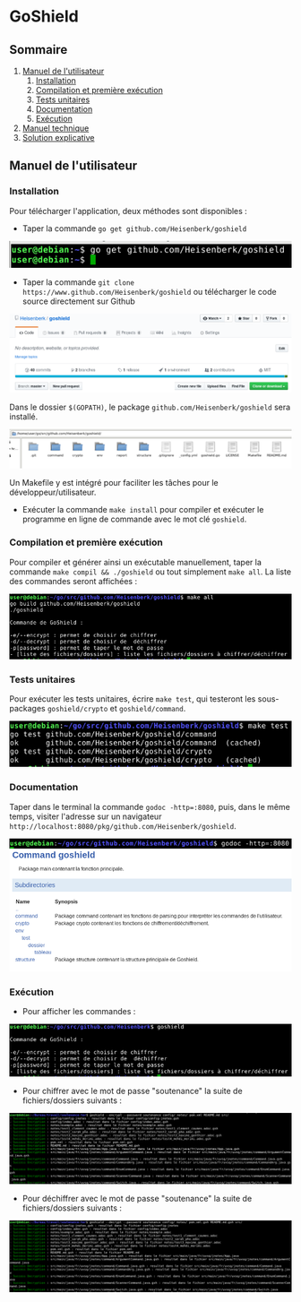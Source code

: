 # GoShield

## Sommaire

1. [Manuel de l'utilisateur](#utilisateur)
	1. [Installation](#installation)
	2. [Compilation et première exécution](#compilation)
	3. [Tests unitaires](#tests)
	4. [Documentation](#doc)
	5. [Exécution](#execution)
2. [Manuel technique](#technique)
3. [Solution explicative](#solution)

## Manuel de l'utilisateur <a id="utilisateur"></a> 

### Installation <a id="installation"></a> 

Pour télécharger l'application, deux méthodes sont disponibles :

- Taper la commande `go get github.com/Heisenberk/goshield` 

<img src="report/pictures/go_get.PNG" alt="Commande go get"/>

- Taper la commande `git clone https://www.github.com/Heisenberk/goshield` ou télécharger le code source directement sur Github 

<img src="report/pictures/github.PNG" alt="Github"/>

Dans le dossier `$(GOPATH)`, le package `github.com/Heisenberk/goshield` sera installé. 

<img src="report/pictures/content.PNG" alt="Contenu du package goshield"/>

Un Makefile y est intégré pour faciliter les tâches pour le développeur/utilisateur. 

- Exécuter la commande `make install` pour compiler et exécuter le programme en ligne de commande avec le mot clé `goshield`. 

### Compilation et première exécution <a id="compilation"></a> 

Pour compiler et générer ainsi un exécutable manuellement, taper la commande `make compil && ./goshield` ou tout simplement `make all`. La liste des commandes seront affichées : 

<img src="report/pictures/make_all.PNG" alt="make all"/>

### Tests unitaires <a id="tests"></a> 

Pour exécuter les tests unitaires, écrire `make test`, qui testeront les sous-packages `goshield/crypto` et `goshield/command`. 

<img src="report/pictures/make_test.PNG" alt="Commande go test"/>

### Documentation <a id="doc"></a> 

Taper dans le terminal la commande `godoc -http=:8080`, puis, dans le même temps, visiter l'adresse sur un navigateur `http://localhost:8080/pkg/github.com/Heisenberk/goshield`. 

<img src="report/pictures/godoc.PNG" alt="Commande godoc"/>

<img src="report/pictures/doc_firefox.PNG" alt="godoc Firefox"/>

### Exécution <a id="execution"></a> 

- Pour afficher les commandes : 

<img src="report/pictures/goshield.PNG" alt="goshield"/>

- Pour chiffrer avec le mot de passe "soutenance" la suite de fichiers/dossiers suivants : 

<img src="report/pictures/encrypt.PNG" alt="encrypt"/>

- Pour déchiffrer avec le mot de passe "soutenance" la suite de fichiers/dossiers suivants : 

<img src="report/pictures/decrypt.PNG" alt="decrypt"/>